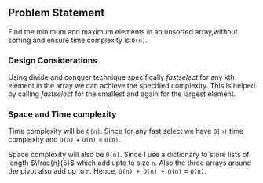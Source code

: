 ## Problem Statement
Find the minimum and maximum elements in an unsorted array,without sorting and ensure time complexity is `O(n)`.

### Design Considerations
Using divide and conquer technique specifically *fastselect* for any kth element in the array we can achieve the specified complexity. This is helped by calling *fastselect* for the smallest and again for the largest element.

### Space and Time complexity

Time complexity will be `O(n)`. Since for any fast select we have `O(n)` time complexity and `O(n)` + `O(n)` = `O(n)`.

Space complexity will also be `O(n)`. Since I use a dictionary to store lists of length $\frac{n}{5}$ which add upto to size `n`. Also the three arrays around the pivot also add up to `n`. Hence, `O(n) + O(n) + O(n)` = `O(n)`.